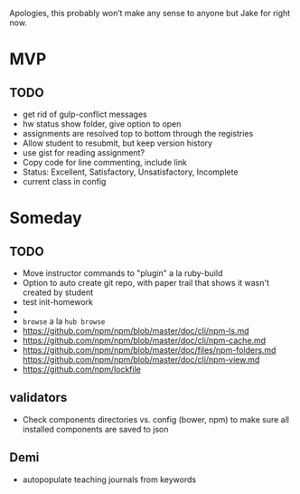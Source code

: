 Apologies, this probably won’t make any sense to anyone but Jake for right now.

# MVP
## TODO
- get rid of gulp-conflict messages
- hw status show folder, give option to open
- assignments are resolved top to bottom through the registries
- Allow student to resubmit, but keep version history
- use gist for reading assignment?
- Copy code for line commenting, include link
- Status: Excellent, Satisfactory, Unsatisfactory, Incomplete
- current class in config

# Someday
## TODO
- Move instructor commands to "plugin" a la ruby-build
- Option to auto create git repo, with paper trail that shows it wasn't created by student
- test init-homework
- 
- `browse` a la `hub browse`
- https://github.com/npm/npm/blob/master/doc/cli/npm-ls.md
- https://github.com/npm/npm/blob/master/doc/cli/npm-cache.md
- https://github.com/npm/npm/blob/master/doc/files/npm-folders.md
https://github.com/npm/npm/blob/master/doc/cli/npm-view.md
- https://github.com/npm/lockfile

## validators
- Check components directories vs. config (bower, npm) to make sure all installed components are saved to json

## Demi
- autopopulate teaching journals from keywords
